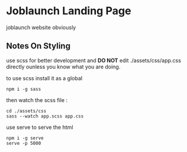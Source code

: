 # Joblaunch Landing Page
joblaunch website obviously

## Notes On Styling
use scss for better development and **DO NOT** edit ./assets/css/app.css directly 
ounless you know what you are doing.

to use scss install it as a global
```
npm i -g sass
```

then watch the scss file :
```
cd ./assets/css
sass --watch app.scss app.css
```

use serve to serve the html
```
npm i -g serve
serve -p 5000
```
